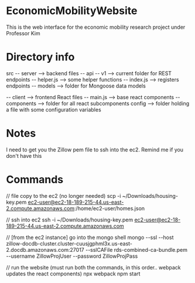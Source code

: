 # EconomicMobilityWebsite
This is the web interface for the economic mobility research project under Professor Kim

# Directory info

src
  -- server --> backend files
      -- api
          -- v1 --> current folder for REST endpoints
          -- helper.js --> some helper functions
          -- index.js --> registers endpoints
      -- models  --> folder for Mongoose data models

  -- client --> frontend React files
      -- main.js --> base react components
      -- components --> folder for all react subcomponents
config --> folder holding a file with some configuration variables


# Notes
I need to get you the Zillow pem file to ssh into the ec2. Remind me if you don't have this

# Commands

// file copy to the ec2 (no longer needed)
scp -i ~/Downloads/housing-key.pem ec2-user@ec2-18-189-215-44.us-east-2.compute.amazonaws.com:/home/ec2-user/homes.json

// ssh into ec2
ssh -i ~/Downloads/housing-key.pem ec2-user@ec2-18-189-215-44.us-east-2.compute.amazonaws.com


// [from the ec2 instance] go into the mongo shell
mongo --ssl --host zillow-docdb-cluster.cluster-cuusjgphml3x.us-east-2.docdb.amazonaws.com:27017 --sslCAFile rds-combined-ca-bundle.pem --username ZillowProjUser --password ZillowProjPass

// run the website (must run both the commands, in this order.. webpack updates the react components)
npx webpack
npm start

